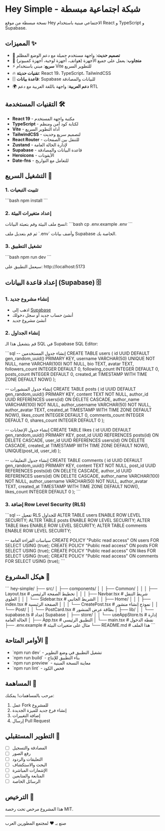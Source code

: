 # Hey Simple - شبكة اجتماعية مبسطة

نسخة مبسطة من موقع Hey الاجتماعي مبنية باستخدام React و TypeScript و Supabase.

## المميزات ✨

- 🎨 **تصميم حديث**: واجهة مستخدم جميلة مع دعم الوضع المظلم
- 📱 **متجاوب**: يعمل على جميع الأجهزة (هواتف، أجهزة لوحية، أجهزة كمبيوتر)
- ⚡ **سريع**: مبني باستخدام Vite للتطوير السريع
- 🔥 **تقنيات حديثة**: React 19، TypeScript، TailwindCSS
- 🗄️ **قاعدة بيانات**: Supabase للبيانات والمصادقة
- 🌍 **دعم العربية**: واجهة باللغة العربية مع دعم RTL

## التقنيات المستخدمة 🛠️

- **React 19** - مكتبة واجهة المستخدم
- **TypeScript** - لكتابة كود آمن ومنظم
- **Vite** - أداة التطوير السريع
- **TailwindCSS** - لتصميم سريع وحديث
- **React Router** - للتنقل بين الصفحات
- **Zustand** - لإدارة الحالة العامة
- **Supabase** - قاعدة البيانات والمصادقة
- **Heroicons** - الأيقونات
- **Date-fns** - للتعامل مع التواريخ

## التشغيل السريع 🚀

### 1. تثبيت التبعيات
\`\`\`bash
npm install
\`\`\`

### 2. إعداد متغيرات البيئة
انسخ ملف البيئة وقم بتعبئة البيانات:
\`\`\`bash
cp .env.example .env
\`\`\`

ثم قم بتعديل ملف \`.env\` وأضف بيانات Supabase الخاصة بك.

### 3. تشغيل التطبيق
\`\`\`bash
npm run dev
\`\`\`

سيعمل التطبيق على: http://localhost:5173

## إعداد قاعدة البيانات (Supabase) 🗄️

### 1. إنشاء مشروع جديد
- اذهب إلى [Supabase](https://supabase.com)
- أنشئ حساب جديد أو سجل دخولك
- أنشئ مشروع جديد

### 2. إنشاء الجداول
قم بتشغيل هذا الـ SQL في Supabase SQL Editor:

\`\`\`sql
-- إنشاء جدول المستخدمين
CREATE TABLE users (
  id UUID DEFAULT gen_random_uuid() PRIMARY KEY,
  username VARCHAR(50) UNIQUE NOT NULL,
  name VARCHAR(100) NOT NULL,
  bio TEXT,
  avatar TEXT,
  followers_count INTEGER DEFAULT 0,
  following_count INTEGER DEFAULT 0,
  posts_count INTEGER DEFAULT 0,
  created_at TIMESTAMP WITH TIME ZONE DEFAULT NOW()
);

-- إنشاء جدول المنشورات
CREATE TABLE posts (
  id UUID DEFAULT gen_random_uuid() PRIMARY KEY,
  content TEXT NOT NULL,
  author_id UUID REFERENCES users(id) ON DELETE CASCADE,
  author_name VARCHAR(100) NOT NULL,
  author_username VARCHAR(50) NOT NULL,
  author_avatar TEXT,
  created_at TIMESTAMP WITH TIME ZONE DEFAULT NOW(),
  likes_count INTEGER DEFAULT 0,
  comments_count INTEGER DEFAULT 0,
  shares_count INTEGER DEFAULT 0
);

-- إنشاء جدول الإعجابات
CREATE TABLE likes (
  id UUID DEFAULT gen_random_uuid() PRIMARY KEY,
  post_id UUID REFERENCES posts(id) ON DELETE CASCADE,
  user_id UUID REFERENCES users(id) ON DELETE CASCADE,
  created_at TIMESTAMP WITH TIME ZONE DEFAULT NOW(),
  UNIQUE(post_id, user_id)
);

-- إنشاء جدول التعليقات
CREATE TABLE comments (
  id UUID DEFAULT gen_random_uuid() PRIMARY KEY,
  content TEXT NOT NULL,
  post_id UUID REFERENCES posts(id) ON DELETE CASCADE,
  author_id UUID REFERENCES users(id) ON DELETE CASCADE,
  author_name VARCHAR(100) NOT NULL,
  author_username VARCHAR(50) NOT NULL,
  author_avatar TEXT,
  created_at TIMESTAMP WITH TIME ZONE DEFAULT NOW(),
  likes_count INTEGER DEFAULT 0
);
\`\`\`

### 3. إضافة Row Level Security (RLS)
\`\`\`sql
-- تفعيل RLS للجداول
ALTER TABLE users ENABLE ROW LEVEL SECURITY;
ALTER TABLE posts ENABLE ROW LEVEL SECURITY;
ALTER TABLE likes ENABLE ROW LEVEL SECURITY;
ALTER TABLE comments ENABLE ROW LEVEL SECURITY;

-- سياسات القراءة العامة
CREATE POLICY "Public read access" ON users FOR SELECT USING (true);
CREATE POLICY "Public read access" ON posts FOR SELECT USING (true);
CREATE POLICY "Public read access" ON likes FOR SELECT USING (true);
CREATE POLICY "Public read access" ON comments FOR SELECT USING (true);
\`\`\`

## هيكل المشروع 📁

\`\`\`
hey-simple/
├── src/
│   ├── components/
│   │   ├── Common/
│   │   │   ├── Layout.tsx      # تخطيط الصفحة الرئيسي
│   │   │   ├── Navbar.tsx      # شريط التنقل العلوي
│   │   │   └── Sidebar.tsx     # الشريط الجانبي
│   │   ├── Home/
│   │   │   ├── index.tsx       # الصفحة الرئيسية
│   │   │   └── CreatePost.tsx  # نموذج إنشاء منشور
│   │   └── Post/
│   │       └── PostCard.tsx    # بطاقة عرض المنشور
│   ├── lib/
│   │   └── supabase.ts         # إعداد Supabase
│   ├── store/
│   │   └── useAppStore.ts      # إدارة الحالة العامة
│   ├── App.tsx                 # التطبيق الرئيسي
│   └── main.tsx               # نقطة الدخول
├── .env.example               # مثال على متغيرات البيئة
└── README.md                  # هذا الملف
\`\`\`

## الأوامر المتاحة 🔧

- \`npm run dev\` - تشغيل التطبيق في وضع التطوير
- \`npm run build\` - بناء التطبيق للإنتاج
- \`npm run preview\` - معاينة النسخة المبنية
- \`npm run lint\` - فحص الكود

## المساهمة 🤝

مرحب بالمساهمات! يمكنك:
1. عمل Fork للمشروع
2. إنشاء فرع جديد للميزة الجديدة
3. إضافة التغييرات
4. إرسال Pull Request

## التطوير المستقبلي 🔮

- [ ] المصادقة والتسجيل
- [ ] رفع الصور
- [ ] التعليقات والردود
- [ ] البحث والاستكشاف
- [ ] الإشعارات المباشرة
- [ ] المتابعة والمتابعين
- [ ] الرسائل الخاصة

## الترخيص 📄

هذا المشروع مرخص تحت رخصة MIT.

---

صنع بـ ❤️ لمجتمع المطورين العرب

